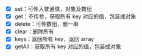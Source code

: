 -[x] set：可传入普通值，对象及数组
-[x] get：不传参，获取所有 key 对应的值，包装成对象
-[x] delete：可传数组，删一串
-[x] clear：删除所有
-[x] keys：返回所有 key，返回 array
-[x] getAll：获取所有 key 对应的值，包装成对象
